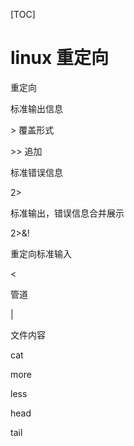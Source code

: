 [TOC]

# linux 重定向



重定向

标准输出信息

\> 覆盖形式

\>> 追加

标准错误信息

2>

标准输出，错误信息合并展示

2>&!

重定向标准输入

<

管道

|

文件内容

cat

more

less

head 

tail 